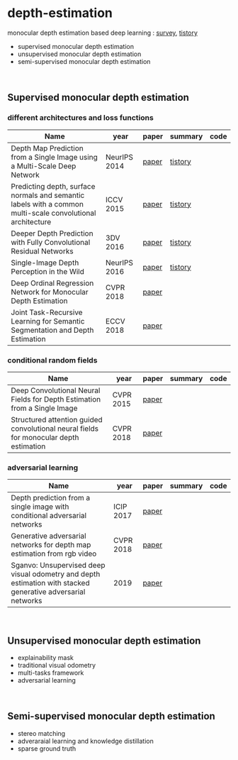 # depth-estimation
monocular depth estimation based deep learning : [survey](https://arxiv.org/pdf/2003.06620.pdf), [tistory](https://hey-stranger.tistory.com/309)
- supervised monocular depth estimation
- unsupervised monocular depth estimation
- semi-supervised monocular depth estimation
<br/>

## Supervised monocular depth estimation

### different architectures and loss functions

|Name|year|paper|summary|code|
|---|---|---|---|---|
|Depth Map Prediction from a Single Image using a Multi-Scale Deep Network|NeurIPS 2014|[paper](https://arxiv.org/pdf/1406.2283v1.pdf)|[tistory](https://hey-stranger.tistory.com/306)||
|Predicting depth, surface normals and semantic labels with a common multi-scale convolutional architecture|ICCV 2015|[paper](https://arxiv.org/pdf/1411.4734v4.pdf)|[tistory](https://hey-stranger.tistory.com/308)||
|Deeper Depth Prediction with Fully Convolutional Residual Networks|3DV 2016|[paper](https://arxiv.org/pdf/1606.00373v2.pdf)|[tistory](https://hey-stranger.tistory.com/310)||
|Single-Image Depth Perception in the Wild|NeurIPS 2016|[paper](https://arxiv.org/pdf/1604.03901v2.pdf)|[tistory](https://hey-stranger.tistory.com/311)||
|Deep Ordinal Regression Network for Monocular Depth Estimation |CVPR 2018|[paper](https://arxiv.org/pdf/1806.02446v1.pdf)|||
|Joint Task-Recursive Learning for Semantic Segmentation and Depth Estimation|ECCV 2018|[paper](https://openaccess.thecvf.com/content_ECCV_2018/papers/Zhenyu_Zhang_Joint_Task-Recursive_Learning_ECCV_2018_paper.pdf)|||


### conditional random fields

|Name|year|paper|summary|code|
|---|---|---|---|---|
|Deep Convolutional Neural Fields for Depth Estimation from a Single Image|CVPR 2015|[paper](https://arxiv.org/pdf/1411.6387.pdf)|||
|Structured attention guided convolutional neural fields for monocular depth estimation|CVPR 2018|[paper](https://arxiv.org/pdf/1803.11029v1.pdf)|||


### adversarial learning

|Name|year|paper|summary|code|
|---|---|---|---|---|
|Depth prediction from a single image with conditional adversarial networks|ICIP 2017|[paper](http://cvl.ewha.ac.kr/assets/conference/2017-ICIP-Jung.pdf)|||
|Generative adversarial networks for depth map estimation from rgb video|CVPR 2018|[paper](https://openaccess.thecvf.com/content_cvpr_2018_workshops/papers/w21/Lore_Generative_Adversarial_Networks_CVPR_2018_paper.pdf)|||
|Sganvo: Unsupervised deep visual odometry and depth estimation with stacked generative adversarial networks|2019|[paper](https://arxiv.org/pdf/1906.08889v1.pdf)|||


<br/>


## Unsupervised monocular depth estimation

- explainability mask
- traditional visual odometry
- multi-tasks framework
- adversarial learning
<br/>


## Semi-supervised monocular depth estimation

- stereo matching
- adveraraial learning and knowledge distillation
- sparse ground truth
<br/>



